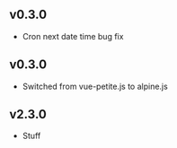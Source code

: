 ## v0.3.0
- Cron next date time bug fix

## v0.3.0
- Switched from vue-petite.js to alpine.js

## v2.3.0
- Stuff